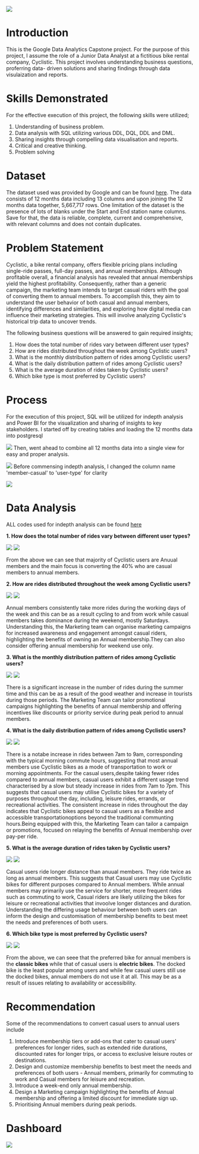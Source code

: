 ![](gda101.png)
# Introduction
This is the Google Data Analytics Capstone project. For the purpose of this project, I assume the role of a Junior Data Analyst at a fictitious bike rental company, Cyclistic. This project involves understanding business questions, proferring data- driven solutions and sharing findings through data visulaization and reports. 

# Skills Demonstrated
For the effective execution of this project, the following skills were utilized;
1. Understanding of business problem.
2. Data analysis with SQL utilizing various DDL, DQL, DDL and DML.
3. Sharing insights through compelling data visualisation and reports.
4. Critical and creative thinking.
5. Problem solving

# Dataset
The dataset used was provided by Google and can be found [here](https://divvy-tripdata.s3.amazonaws.com/index.html). The data consists of 12 months data including 13 columns and upon joining the 12 months data together, 5,667,717 rows. One limitation of the dataset is the presence of lots of blanks under the Start and End station name columns. Save for that, the data is reliable, complete, current and comprehensive, with relevant columns and does not contain duplicates.

# Problem Statement
Cyclistic, a bike rental company, offers flexible pricing plans including single-ride passes, full-day passes, and annual memberships. Although profitable overall, a financial analysis has revealed that annual memberships yield the highest profitability. Consequently, rather than a generic campaign, the marketing team intends to target casual riders with the goal of converting them to annual members. To accomplish this, they aim to understand the user behavior of both casual and annual members, identifying differences and similarities, and exploring how digital media can influence their marketing strategies. This will involve analyzing Cyclistic's historical trip data to uncover trends.

The following business questions will be answered to gain required insights;

1. How does the total number of rides vary between different user types?
2. How are rides distributed throughout the week among Cyclistic users?
3. What is the monthly distribution pattern of rides among Cyclistic users?
4. What is the daily distribution pattern of rides among Cyclistic users?
5. What is the average duration of rides taken by Cyclistic users?
6.  Which bike type is most preferred by Cyclistic users?

# Process
For the execution of this project, SQL will be utilized for indepth analysis and Power BI for the visualization and sharing of insights to key stakeholders. I started off by creating tables and loading the 12 months data into postgresql

![](gda1.PNG)
Then, went ahead to combine all 12 months data into a single view for easy and proper analysis.

![](gda2.PNG)
Before commensing indepth analysis, I changed the column name 'member-casual' to 'user-type' for clarity

![](gda3.PNG)

# Data Analysis
ALL codes used for indepth analysis can be found [here](GDA_cyclystic_capstone_project)

**1. How does the total number of rides vary between different user types?**
   
![](gda4.PNG)   ![](gda4.1.PNG)

From the above we can see that majority of Cyclistic users are Anuual members and the main focus is converting the 40% who are casual members to annual members.

**2. How are rides distributed throughout the week among Cyclistic users?**
   
![](gda5.PNG)   ![](gda5.1.PNG)

Annual members consistently take more rides during the working days of the week and this can be as a result cycling to and from work while casual members takes dominance during the weekend, mostly Saturdays. Understanding this, the Marketing team can organise marketing campaigns for increased awareness and engagement amongst casual riders, highlighting the benefits of owning an Annual membership.They can also consider offering annual membership for weekend use only. 

**3. What is the monthly distribution pattern of rides among Cyclistic users?**
   
![](gda6.PNG)   ![](gda6.1.PNG)

There is a significant increase in the number of rides during the summer time and this can be as a result of the good weather and increase in tourists during those periods. The Marketing Team can tailor promotional campaigns highlighting the benefits of annual membership and offering incentives like discounts or priority service during peak period to annual members.

**4. What is the daily distribution pattern of rides among Cyclistic users?**
   
![](gda7.PNG)   ![](gda7.1.PNG)

There is a notabe increase in rides between 7am to 9am, corresponding with the typical morning commute hours, suggesting that most annual members use Cyclistic bikes as a mode of transportation to work or morning appointments. For the casual users,despite taking fewer rides compared to annual members, casual users exhibit a different usage trend characterised by a slow but steady increase in rides from 7am to 7pm. This suggests that casual users may utilise Cyclistic bikes for a variety of purposes throughout the day, including, leisure rides, errands, or recreational activities. The consistent increase in rides throughout the day indicates that Cyclistic bikes appeal to casual users as a flexible and accessible transportationoptions beyond the traditional communting hours.Being equipped with this, the Marketing Team can tailor a campaign or promotions, focused on relaying the benefits of Annual membership over pay-per ride.

**5. What is the average duration of rides taken by Cyclistic users?**
   
![](gda8.PNG)   ![](gda8.1.PNG)

Casual users ride longer distance than anuual members. They ride twice as long as annual members. This suggests that Casual users may use Cyclistic bikes for different purposes compared to Annual members. While annual members may primarily use the service for shorter, more frequent rides such as commuting to work, Casual riders are likely utilizing the bikes for leisure or recreational activities that invoolve longer distances and duration. Understanding the differing usage behaviour between both users can inform the design and customisation of membership benefits to best meet the needs and preferences of both users. 

**6. Which bike type is most preferred by Cyclistic users?**
    
![](gda9.PNG)   ![](gda9.1.PNG)

From the above, we can seee that the preferred bike for annual members is the **classic bikes** while that of casual users is **electric bikes**. The docked bike is the least popular among users and while few casual users still use the docked bikes, annual members do not use it at all. This may be as a result of issues relating to availability or accessibility. 

# Recommendation
Some of the recommendations to convert casual users to annual users include
1. Introduce membership tiers or add-ons that cater to casual users' preferences for longer rides, such as extended ride durations, discounted rates for longer trips, or access to exclusive leisure routes or destinations.
2. Design and customize membership benefits to best meet the needs and preferences of both users - Annual members, primarily for commuting to work and Casual members for leisure and recreation.
3. Introduce a week-end only annual membership.
4. Design a Marketing campaign highlighting the benefits of Annual membership and offering a limited discount for immediate sign up.
5. Prioritising Annual members during peak periods.
   
# Dashboard

![](gda10.PNG)





